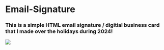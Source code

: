 # Email-Signature

### This is a simple HTML email signature / digitial business card that I made over the holidays during 2024!

<img src='Email-Signature/example.png'>